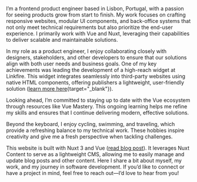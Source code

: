 I’m a frontend product engineer based in Lisbon, Portugal, with a passion for seeing products grow from start to finish. My work focuses on crafting responsive websites, modular UI components, and back-office systems that not only meet technical requirements but also prioritize the end-user experience. I primarily work with Vue and Nuxt, leveraging their capabilities to deliver scalable and maintainable solutions.

In my role as a product engineer, I enjoy collaborating closely with designers, stakeholders, and other developers to ensure that our solutions align with both user needs and business goals. One of my key achievements was leading the development of a high-reach widget at Linkfire. This widget integrates seamlessly into third-party websites using native HTML components, offering publishers a lightweight, user-friendly solution ([learn more here](https://lnk.to/publishers){target="\_blank"}).

Looking ahead, I’m committed to staying up to date with the Vue ecosystem through resources like Vue Mastery. This ongoing learning helps me refine my skills and ensures that I continue delivering modern, effective solutions.

Beyond the keyboard, I enjoy cycling, swimming, and traveling, which provide a refreshing balance to my technical work. These hobbies inspire creativity and give me a fresh perspective when tackling challenges.

This website is built with Nuxt 3 and Vue ([read blog post](blog/new-website)). It leverages Nuxt Content to serve as a lightweight CMS, allowing me to easily manage and update blog posts and other content. Here I share a bit about myself, my work, and my journey in software development. If you’d like to connect or have a project in mind, feel free to reach out—I’d love to hear from you!
